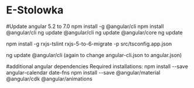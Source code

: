 # E-Stolowka

#Update angular 5.2 to 7.0
npm install -g @angular/cli
npm install @angular/cli
ng update @angular/cli
ng update @angular/core
ng update

npm install -g rxjs-tslint
rxjs-5-to-6-migrate -p src/tsconfig.app.json

ng update @angular/cli (again to change angular-cli.json to angular.json)

#additional angular dependencies
Required installations:
npm install --save angular-calendar date-fns
npm install --save @angular/material @angular/cdk @angular/animations
